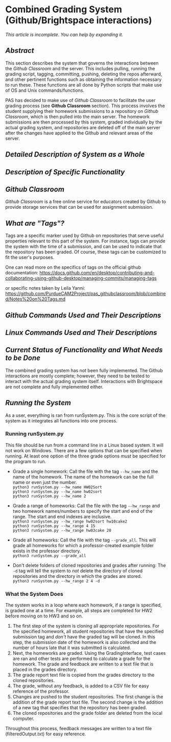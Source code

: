 # **Combined Grading System (Github/Brightspace interactions)**
_This article is incomplete. You can help by expanding it._
## _Abstract_
This section describes the system that governs the interactions between the _Github Classroom_ and the server. This includes pulling, running the grading script, tagging, committing, pushing, deleting the repos afterward, and other pertinent functions such as obtaining the information necessary to run these. These functions are all done by Python scripts that make use of OS and Unix commands/functions.

PAS has decided to make use of _Github Classroom_ to facilitate the user grading process (see **Github Classroom** section). This process involves the student supplying their homework submissions to a repository on _Github Classroom_, which is then pulled into the main server. The homework submissions are then processed by this system, graded individually by the actual grading system, and repositories are deleted off of the main server after the changes have applied to the Github and relevant areas of the server. 
## _Detailed Description of System as a Whole_

## _Description of Specific Functionality_

## _Github Classroom_
_Github Classroom_ is a free online service for educators created by Github to provide storage services that can be used for assignment submission. 

## _What are "Tags"?_
Tags are a specific marker used by Github on repositories that serve useful properties relevant to this part of the system. For instance, tags can provide the system with the time of a submission, and can be used to indicate that the repository has been graded. Of course, these tags can be customized to fit the user's purposes. 

One can read more on the specifics of tags on the official github documentation:
https://docs.github.com/en/desktop/contributing-and-collaborating-using-github-desktop/managing-commits/managing-tags

or specific notes taken by Leila Yanni: https://github.com/PurdueCAM2Project/pas_githubclassroom/blob/combined/Notes%20on%20Tags.md
## _Github Commands Used and Their Descriptions_
## _Linux Commands Used and Their Descriptions_
## _Current Status of Functionality and What Needs to be Done_
The combined grading system has not been fully implemented. The Github interactions are mostly complete; however, they need to be tested to interact with the actual grading system itself. Interactions with Brightspace are not complete and fully implemented either.

## _Running the System_
As a user, everything is ran from runSystem.py. This is the core script of the system as it integrates all functions into one process. 

### Running runSystem.py
This file should be run from a command line in a Linux based system. It will not work on Windows. There are a few options that can be specified when running. At least one option of the three grade options _must_ be specified for the program to run.

- Grade a single homework: Call the file with the tag `--hw_name` and the name of the homework. The name of the homework can be the full name or even just the number.  
`python3 runSystem.py --hw_name HW02Sort`  
`python3 runSystem.py --hw_name hw02sort`  
`python3 runSystem.py --hw_name 2`  

- Grade a range of homeworks: Call the file with the tag `--hw_range` and two homework names/numbers to specify the start and end of the range. The start and end indexes are inclusive.  
`python3 runSystem.py --hw_range hw02sort hw10cake2`  
`python3 runSystem.py --hw_range 4 15`  
`python3 runSystem.py --hw_range hw03cake 20`

- Grade all homeworks: Call the file with the tag `--grade_all`. This will grade all homeworks for which a professor-created example folder exists in the professor directory.   
`python3 runSystem.py --grade_all`

- Don't delete folders of cloned repositories and grades after running: The `-d` tag will tell the system to _not_ delete the directory of cloned repositories and the directory in which the grades are stored.  
`python3 runSystem.py --hw_range 2 4 -d`  

### What the System Does
The system works in a loop where each homework, if a range is specified, is graded one at a time. For example, all steps are completed for HW2 before moving on to HW3 and so on.
1. The first step of the system is cloning all appropriate repositories. For the specified homework, all student repositories that have the specified submission tag and _don't_ have the graded tag will be cloned. In this step, the submission date of the homework is also collected and the number of hours late that it was submitted is calculated. 
2. Next, the homeworks are graded. Using the GradingInterface, test cases are ran and other tests are performed to calculate a grade for the homework. The grade and feedback are written to a text file that is placed in the grades directory.
3. The grade report text file is copied from the grades directory to the cloned repositories.
4. The grade, without any feedback, is added to a CSV file for easy reference of the professor.
5. Changes are pushed to the student repositories. The first change is the addition of the grade report text file. The second change is the addition of a new tag that specifies that the repository has been graded. 
6. The cloned repositories and the grade folder are deleted from the local computer.

Throughout this process, feedback messages are written to a text file (filteredOutput.txt) for easy reference. 
